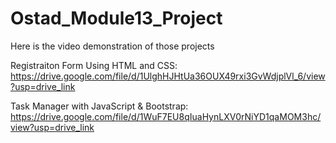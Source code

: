 # Ostad_Module13_Project

Here is the video demonstration of those projects

Registraiton Form Using HTML and CSS: https://drive.google.com/file/d/1UlghHJHtUa36OUX49rxi3GvWdjplVl_6/view?usp=drive_link

Task Manager with JavaScript & Bootstrap: https://drive.google.com/file/d/1WuF7EU8qIuaHynLXV0rNiYD1qaMOM3hc/view?usp=drive_link